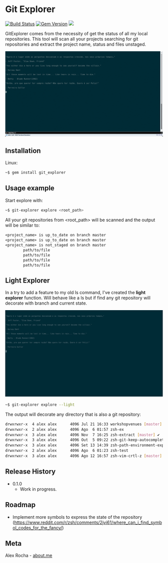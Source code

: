 # Git Explorer

[![Build Status](https://travis-ci.org/alexrochas/git-explorer.svg?branch=master)](https://travis-ci.org/alexrochas/git-explorer)
[![Gem Version](https://badge.fury.io/rb/git_explorer.svg)](https://badge.fury.io/rb/git_explorer)
![](http://ruby-gem-downloads-badge.herokuapp.com/git_explorer)


GitExplorer comes from the necessity of get the status of all my local repositories. This tool will scan all your projects searching for git repositories and extract the project name, status and files unstaged.

![demo](demo.gif)

## Installation

Linux:

```sh
~$ gem install git_explorer
```

## Usage example

Start explore with:
```bash
~$ git-explorer explore <root_path>
```

All your git repositories from <root_path> will be scanned and the output will be similar to:
```
<project_name> is up_to_date on branch master
<project_name> is up_to_date on branch master
<project_name> is not_staged on branch master
        path/to/file
        path/to/file
        path/to/file
        path/to/file
```


## Light Explorer

In a try to add a feature to my old ls command, I've created the **light explorer** function. Will behave like a ls but if find any git repository will decorate with branch and current state.

![light demo](light_demo.gif)

```bash
~$ git-explorer explore --light
```

The output will decorate any directory that is also a git repository:

```bash
drwxrwxr-x  4 alex alex      4096 Jul 21 16:33 workshopvenues [master] ✖
drwxrwxr-x  2 alex alex      4096 Ago  6 01:57 zsh-ex
drwxrwxr-x  3 alex alex      4096 Nov  7 16:25 zsh-extract [master] ✔
drwxrwxr-x  3 alex alex      4096 Out  5 09:22 zsh-git-keep-autocomplete [master] ✔
drwxrwxr-x  3 alex alex      4096 Set 13 14:39 zsh-path-environment-explorer [master] ✔
drwxrwxr-x  2 alex alex      4096 Ago  6 01:23 zsh-test
drwxrwxr-x  3 alex alex      4096 Ago 12 16:57 zsh-vim-crtl-z [master] ✔
```

## Release History

* 0.1.0
    * Work in progress.

## Roadmap

* Implement more symbols to express the state of the repository (https://www.reddit.com/r/zsh/comments/2jvi61/where_can_i_find_symbol_codes_for_the_fancy/)

## Meta

Alex Rocha - [about.me](http://about.me/alex.rochas)

